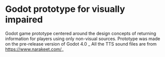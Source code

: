 # Godot prototype for visually impaired
Godot game prototype centered around the design concepts of returning information for players using only non-visual sources.
Prototype was made on the pre-release version of Godot 4.0
_
All the TTS sound files are from https://www.narakeet.com/_
